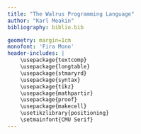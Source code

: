 ```yaml
---
title: "The Walrus Programming Language"
author: "Karl Meakin"
bibliography: biblio.bib

geometry: margin=1cm
monofont: 'Fira Mono'
header-includes: |
    \usepackage{textcomp}
    \usepackage{longtable}
    \usepackage{stmaryrd}
    \usepackage{syntax}
    \usepackage{tikz}
    \usepackage{mathpartir}
    \usepackage{proof}
    \usepackage{makecell}
    \usetikzlibrary{positioning}
    \setmainfont{CMU Serif}
---
```

